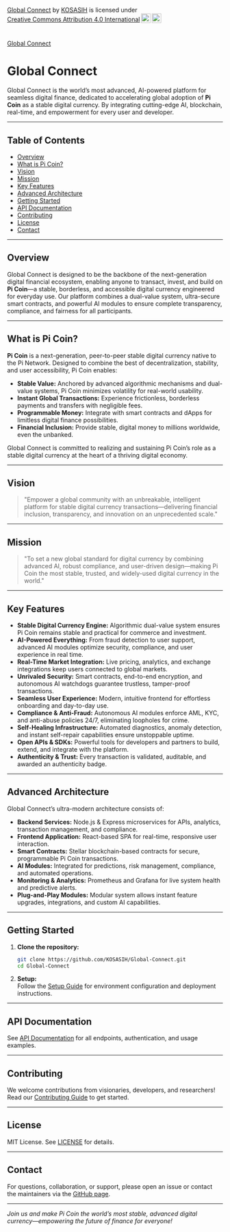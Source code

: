 <p xmlns:cc="http://creativecommons.org/ns#" xmlns:dct="http://purl.org/dc/terms/"><a property="dct:title" rel="cc:attributionURL" href="https://github.com/KOSASIH/Global-Connect">Global Connect</a> by <a rel="cc:attributionURL dct:creator" property="cc:attributionName" href="https://www.linkedin.com/in/kosasih-81b46b5a">KOSASIH</a> is licensed under <a href="https://creativecommons.org/licenses/by/4.0/?ref=chooser-v1" target="_blank" rel="license noopener noreferrer" style="display:inline-block;">Creative Commons Attribution 4.0 International<img style="height:22px!important;margin-left:3px;vertical-align:text-bottom;" src="https://mirrors.creativecommons.org/presskit/icons/cc.svg?ref=chooser-v1" alt=""><img style="height:22px!important;margin-left:3px;vertical-align:text-bottom;" src="https://mirrors.creativecommons.org/presskit/icons/by.svg?ref=chooser-v1" alt=""></a></p>

# <p xmlns:cc="http://creativecommons.org/ns#" xmlns:dct="http://purl.org/dc/terms/">
  <a property="dct:title" rel="cc:attributionURL" href="https://github.com/KOSASIH/Global-Connect">Global Connect</a>
</p>

# Global Connect

Global Connect is the world’s most advanced, AI-powered platform for seamless digital finance, dedicated to accelerating global adoption of **Pi Coin** as a stable digital currency. By integrating cutting-edge AI, blockchain, real-time, and empowerment for every user and developer.

---

## Table of Contents

- [Overview](#overview)
- [What is Pi Coin?](#what-is-pi-coin)
- [Vision](#vision)
- [Mission](#mission)
- [Key Features](#key-features)
- [Advanced Architecture](#advanced-architecture)
- [Getting Started](#getting-started)
- [API Documentation](#api-documentation)
- [Contributing](#contributing)
- [License](#license)
- [Contact](#contact)

---

## Overview

Global Connect is designed to be the backbone of the next-generation digital financial ecosystem, enabling anyone to transact, invest, and build on **Pi Coin**—a stable, borderless, and accessible digital currency engineered for everyday use. Our platform combines a dual-value system, ultra-secure smart contracts, and powerful AI modules to ensure complete transparency, compliance, and fairness for all participants.

---

## What is Pi Coin?

**Pi Coin** is a next-generation, peer-to-peer stable digital currency native to the Pi Network. Designed to combine the best of decentralization, stability, and user accessibility, Pi Coin enables:

- **Stable Value:** Anchored by advanced algorithmic mechanisms and dual-value systems, Pi Coin minimizes volatility for real-world usability.
- **Instant Global Transactions:** Experience frictionless, borderless payments and transfers with negligible fees.
- **Programmable Money:** Integrate with smart contracts and dApps for limitless digital finance possibilities.
- **Financial Inclusion:** Provide stable, digital money to millions worldwide, even the unbanked.

Global Connect is committed to realizing and sustaining Pi Coin’s role as a stable digital currency at the heart of a thriving digital economy.

---

## Vision

> "Empower a global community with an unbreakable, intelligent platform for stable digital currency transactions—delivering financial inclusion, transparency, and innovation on an unprecedented scale."

---

## Mission

> "To set a new global standard for digital currency by combining advanced AI, robust compliance, and user-driven design—making Pi Coin the most stable, trusted, and widely-used digital currency in the world."

---

## Key Features

- **Stable Digital Currency Engine:** Algorithmic dual-value system ensures Pi Coin remains stable and practical for commerce and investment.
- **AI-Powered Everything:** From fraud detection to user support, advanced AI modules optimize security, compliance, and user experience in real time.
- **Real-Time Market Integration:** Live pricing, analytics, and exchange integrations keep users connected to global markets.
- **Unrivaled Security:** Smart contracts, end-to-end encryption, and autonomous AI watchdogs guarantee trustless, tamper-proof transactions.
- **Seamless User Experience:** Modern, intuitive frontend for effortless onboarding and day-to-day use.
- **Compliance & Anti-Fraud:** Autonomous AI modules enforce AML, KYC, and anti-abuse policies 24/7, eliminating loopholes for crime.
- **Self-Healing Infrastructure:** Automated diagnostics, anomaly detection, and instant self-repair capabilities ensure unstoppable uptime.
- **Open APIs & SDKs:** Powerful tools for developers and partners to build, extend, and integrate with the platform.
- **Authenticity & Trust:** Every transaction is validated, auditable, and awarded an authenticity badge.

---

## Advanced Architecture

Global Connect’s ultra-modern architecture consists of:

- **Backend Services:** Node.js & Express microservices for APIs, analytics, transaction management, and compliance.
- **Frontend Application:** React-based SPA for real-time, responsive user interaction.
- **Smart Contracts:** Stellar blockchain-based contracts for secure, programmable Pi Coin transactions.
- **AI Modules:** Integrated for predictions, risk management, compliance, and automated operations.
- **Monitoring & Analytics:** Prometheus and Grafana for live system health and predictive alerts.
- **Plug-and-Play Modules:** Modular system allows instant feature upgrades, integrations, and custom AI capabilities.

---

## Getting Started

1. **Clone the repository:**
    ```bash
    git clone https://github.com/KOSASIH/Global-Connect.git
    cd Global-Connect
    ```
2. **Setup:**  
   Follow the [Setup Guide](docs/setup.md) for environment configuration and deployment instructions.

---

## API Documentation

See [API Documentation](docs/API_Documentation.md) for all endpoints, authentication, and usage examples.

---

## Contributing

We welcome contributions from visionaries, developers, and researchers! Read our [Contributing Guide](docs/contributing.md) to get started.

---

## License

MIT License. See [LICENSE](LICENSE) for details.

---

## Contact

For questions, collaboration, or support, please open an issue or contact the maintainers via the [GitHub page](https://github.com/KOSASIH/Global-Connect).

---

*Join us and make Pi Coin the world’s most stable, advanced digital currency—empowering the future of finance for everyone!*
